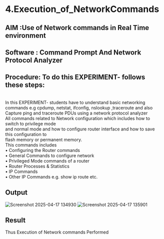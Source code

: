 # 4.Execution_of_NetworkCommands
## AIM :Use of Network commands in Real Time environment
## Software : Command Prompt And Network Protocol Analyzer
## Procedure: To do this EXPERIMENT- follows these steps:
<BR>
In this EXPERIMENT- students have to understand basic networking commands e.g cpdump, netstat, ifconfig, nslookup ,traceroute and also Capture ping and traceroute PDUs using a network protocol analyzer 
<BR>
All commands related to Network configuration which includes how to switch to privilege mode
<BR>
and normal mode and how to configure router interface and how to save this configuration to
<BR>
flash memory or permanent memory.
<BR>
This commands includes
<BR>
• Configuring the Router commands
<BR>
• General Commands to configure network
<BR>
• Privileged Mode commands of a router 
<BR>
• Router Processes & Statistics
<BR>
• IP Commands
<BR>
• Other IP Commands e.g. show ip route etc.
<BR>

## Output
![Screenshot 2025-04-17 134930](https://github.com/user-attachments/assets/94e6ba5a-3124-41b2-b61e-29b6eddbfbd7)
![Screenshot 2025-04-17 135901](https://github.com/user-attachments/assets/8a94ae71-18c0-4aa9-8efa-f55b1bf4b6fa)


## Result
Thus Execution of Network commands Performed 
